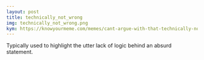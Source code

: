 ```yaml
---
layout: post
title: technically_not_wrong
img: technically_not_wrong.png
kym: https://knowyourmeme.com/memes/cant-argue-with-that-technically-not-wrong
---
```

Typically used to highlight the utter lack of logic behind an absurd statement.
